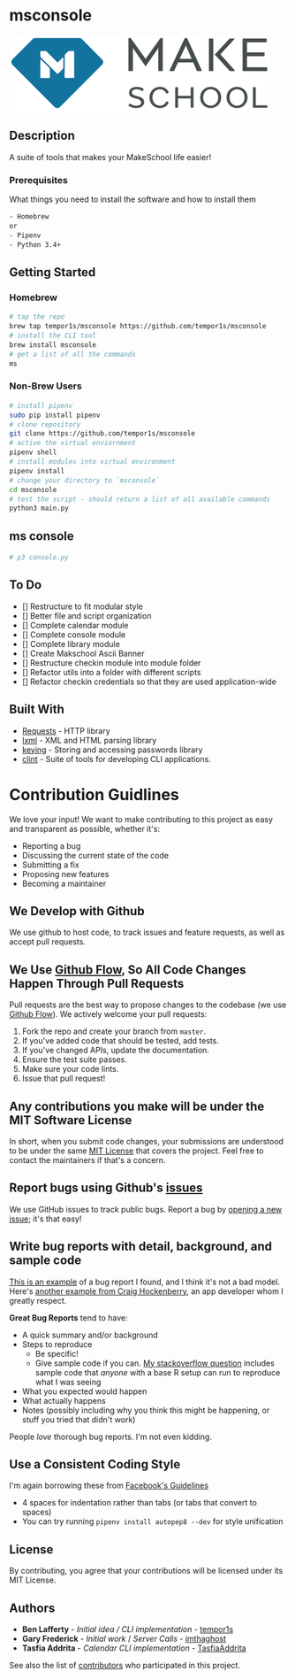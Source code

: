 # msconsole

<img src="media/make_logo_new.png" title="Makeschool Icon"></a>

## Description

A suite of tools that makes your MakeSchool life easier!

### Prerequisites

What things you need to install the software and how to install them

```bash
- Homebrew
or
- Pipenv
- Python 3.4+
```

## Getting Started

### Homebrew

```bash
# tap the repo
brew tap tempor1s/msconsole https://github.com/tempor1s/msconsole
# install the CLI tool
brew install msconsole
# get a list of all the commands
ms
```

### Non-Brew Users

```bash
# install pipenv
sudo pip install pipenv
# clone repository
git clone https://github.com/tempor1s/msconsole
# active the virtual enviornment
pipenv shell
# install modules into virtual environment
pipenv install
# change your directory to `msconsole`
cd msconsole
# test the script - should return a list of all available commands
python3 main.py
```

## ms console

```bash
# p3 console.py
```

## To Do

-   [] Restructure to fit modular style
-   [] Better file and script organization
-   [] Complete calendar module
-   [] Complete console module
-   [] Complete library module
-   [] Create Makschool Ascii Banner
-   [] Restructure checkin module into module folder
-   [] Refactor utils into a folder with different scripts
-   [] Refactor checkin credentials so that they are used application-wide

## Built With

-   [Requests](https://2.python-requests.org/en/master/) - HTTP library
-   [lxml](https://lxml.de/) - XML and HTML parsing library
-   [keying](https://pypi.org/project/keyring/) - Storing and accessing passwords library
-   [clint](https://pypi.org/project/clint/) - Suite of tools for developing CLI applications.

# Contribution Guidlines

We love your input! We want to make contributing to this project as easy and transparent as possible, whether it's:

-   Reporting a bug
-   Discussing the current state of the code
-   Submitting a fix
-   Proposing new features
-   Becoming a maintainer

## We Develop with Github

We use github to host code, to track issues and feature requests, as well as accept pull requests.

## We Use [Github Flow](https://guides.github.com/introduction/flow/index.html), So All Code Changes Happen Through Pull Requests

Pull requests are the best way to propose changes to the codebase (we use [Github Flow](https://guides.github.com/introduction/flow/index.html)). We actively welcome your pull requests:

1. Fork the repo and create your branch from `master`.
2. If you've added code that should be tested, add tests.
3. If you've changed APIs, update the documentation.
4. Ensure the test suite passes.
5. Make sure your code lints.
6. Issue that pull request!

## Any contributions you make will be under the MIT Software License

In short, when you submit code changes, your submissions are understood to be under the same [MIT License](http://choosealicense.com/licenses/mit/) that covers the project. Feel free to contact the maintainers if that's a concern.

## Report bugs using Github's [issues](https://github.com/briandk/transcriptase-atom/issues)

We use GitHub issues to track public bugs. Report a bug by [opening a new issue](); it's that easy!

## Write bug reports with detail, background, and sample code

[This is an example](http://stackoverflow.com/q/12488905/180626) of a bug report I found, and I think it's not a bad model. Here's [another example from Craig Hockenberry](http://www.openradar.me/11905408), an app developer whom I greatly respect.

**Great Bug Reports** tend to have:

-   A quick summary and/or background
-   Steps to reproduce
    -   Be specific!
    -   Give sample code if you can. [My stackoverflow question](http://stackoverflow.com/q/12488905/180626) includes sample code that _anyone_ with a base R setup can run to reproduce what I was seeing
-   What you expected would happen
-   What actually happens
-   Notes (possibly including why you think this might be happening, or stuff you tried that didn't work)

People _love_ thorough bug reports. I'm not even kidding.

## Use a Consistent Coding Style

I'm again borrowing these from [Facebook's Guidelines](https://github.com/facebook/draft-js/blob/a9316a723f9e918afde44dea68b5f9f39b7d9b00/CONTRIBUTING.md)

-   4 spaces for indentation rather than tabs (or tabs that convert to spaces)
-   You can try running `pipenv install autopep8 --dev` for style unification

## License

By contributing, you agree that your contributions will be licensed under its MIT License.

## Authors

-   **Ben Lafferty** - _Initial idea / CLI implementation_ - [tempor1s](https://github.com/tempor1s)
-   **Gary Frederick** - _Initial work_ / _Server Calls_ - [imthaghost](https://github.com/imthaghost)
-   **Tasfia Addrita** - _Calendar CLI implementation_ - [TasfiaAddrita](https://github.com/TasfiaAddrita)

See also the list of [contributors](https://github.com/tempor1s/msconsole/contributors) who participated in this project.
